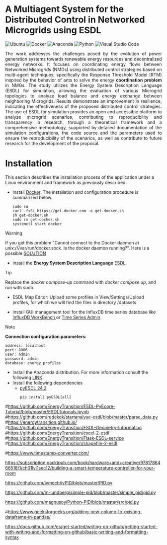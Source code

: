 # A Multiagent System for the Distributed Control in Networked Microgrids using ESDL

![Ubuntu](https://img.shields.io/badge/Ubuntu-22.04.4.LTS-E95420.svg)
![Docker](https://img.shields.io/badge/Docker-26.1.0-1D63ED.svg)
![Anaconda](https://img.shields.io/badge/Anaconda3-2024.02.1-43B049.svg)
![Python](https://img.shields.io/badge/Python-3.11.7-FFE469.svg)
![Visual Studio Code](https://img.shields.io/badge/Visual_Studio_Code-1.88.1-22A4F1.svg)

<p align="justify"> The work addresses the challenges posed by the evolution of power generation systems towards renewable energy resources and decentralized energy networks. It focuses on coordinating energy flows between Networked Microgrids (NMGs) using distributed control strategies based on multi-agent techniques, specifically the Response Threshold Model (RTM) inspired by the behavior of ants to solve the energy <b>coordination problem</b> in NMGs. The study utilizes the Energy System Description Language (ESDL) for simulation, allowing the evaluation of various Microgrid topologies to analyze load balance and energy exchange between neighboring Microgrids. Results demonstrate an improvement in resilience, indicating the effectiveness of the proposed distributed control strategies. The use of ESDL for simulation provides an open and accessible platform to analyze microgrid scenarios, contributing to reproducibility and transparency in research, through a theoretical framework and a comprehensive methodology, supported by detailed documentation of the simulation configurations, the code source and the parameters used to ensure the reproducibility of the scenarios, as well as contribute to future research for the development of the proposal. </p>

# Installation

This section describes the installation process of the application under a Linux environment and framework as previously described.

* Install [Docker](https://docs.docker.com/engine/install/ubuntu/). The installation and configuration procedure is summarized below.

    ```
    sudo su
    curl -fsSL https://get.docker.com -o get-docker.sh
    sh get-docker.sh
    sudo rm get-docker.sh
    systemctl start docker
    ```

> [!WARNING]
> If you get this problem "Cannot connect to the Docker daemon at unix:///var/run/docker.sock. Is the docker daemon running?". Here is a possible [SOLUTION](https://stackoverflow.com/questions/44678725/cannot-connect-to-the-docker-daemon-at-unix-var-run-docker-sock-is-the-docker)

* Install the **Energy System Description Language** [ESDL](https://github.com/ESDLMapEditorESSIM/docker-toolsuite).

> [!TIP]
> Replace the *docker compose-up* command with *docker compose up*, and run with sudo.

* ESDL Map Editor: Upload some profiles in View/Settings/Upload profiles, for which we will find the files in directory /datasets

* Install GUI management tool for the InfluxDB time series database like [InfluxDB WorkBench
](https://github.com/JorgeMaker/InfluxDBWorkBench) or [Time Series Admin](https://timeseriesadmin.github.io/)

> [!NOTE]
> **Connection configuration parameters:**

  ```
  address: localhost
  port: 8086
  user: admin
  password: admin
  database: energy_profiles
  ```

* Install the Anaconda distribution. For more information consult the following [LINK](https://www.liberiangeek.net/2024/01/install-anaconda-ubuntu-tutorial-for-beginners/)
* Install the following dependencies
  - [pyESDL 24.2](https://pypi.org/project/pyESDL/)
    ```
    pip install pyESDL[all]
    ```

#https://github.com/EnergyTransition/ESDL-PyEcore-Tutorial/blob/master/ESDLTutorials.ipynb
#https://github.com/redekok/startanalyse-esdl/blob/master/parse_data.py
#https://energytransition.github.io/
#https://github.com/EnergyTransition/ESDL-Geometry-Information
#https://github.com/EnergyTransition/excel-2-esdl
#https://github.com/EnergyTransition/Flask-ESDL-service
#https://github.com/EnergyTransition/shapefile-2-esdl

#https://www.timestamp-converter.com/

https://subscription.packtpub.com/book/hardware+and+creative/9781786466518/1/ch01lvl1sec12/building-a-smart-temperature-controller-for-your-room

https://github.com/ivmech/ivPID/blob/master/PID.py

https://github.com/m-lundberg/simple-pid/blob/master/simple_pid/pid.py

https://github.com/magnusoy/Python-PID/blob/master/src/pid.py

#https://www.geeksforgeeks.org/adding-new-column-to-existing-dataframe-in-pandas/

https://docs.github.com/es/get-started/writing-on-github/getting-started-with-writing-and-formatting-on-github/basic-writing-and-formatting-syntax

